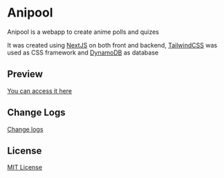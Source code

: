 # Anipool

Anipool is a webapp to create anime polls and quizes

It was created using [NextJS](https://nextjs.org/) on both front and backend, [TailwindCSS](https://tailwindcss.com/) was used as CSS framework and [DynamoDB](https://aws.amazon.com/pt/dynamodb/) as database

## Preview

[You can access it here](https://www.anipool.app/)

## Change Logs

[Change logs](https://github.com/guilhermeg2k/anipool/blob/main/CHANGELOG.md)

## License

[MIT License](https://github.com/guilhermeg2k/anipool/blob/main/LICENSE)

